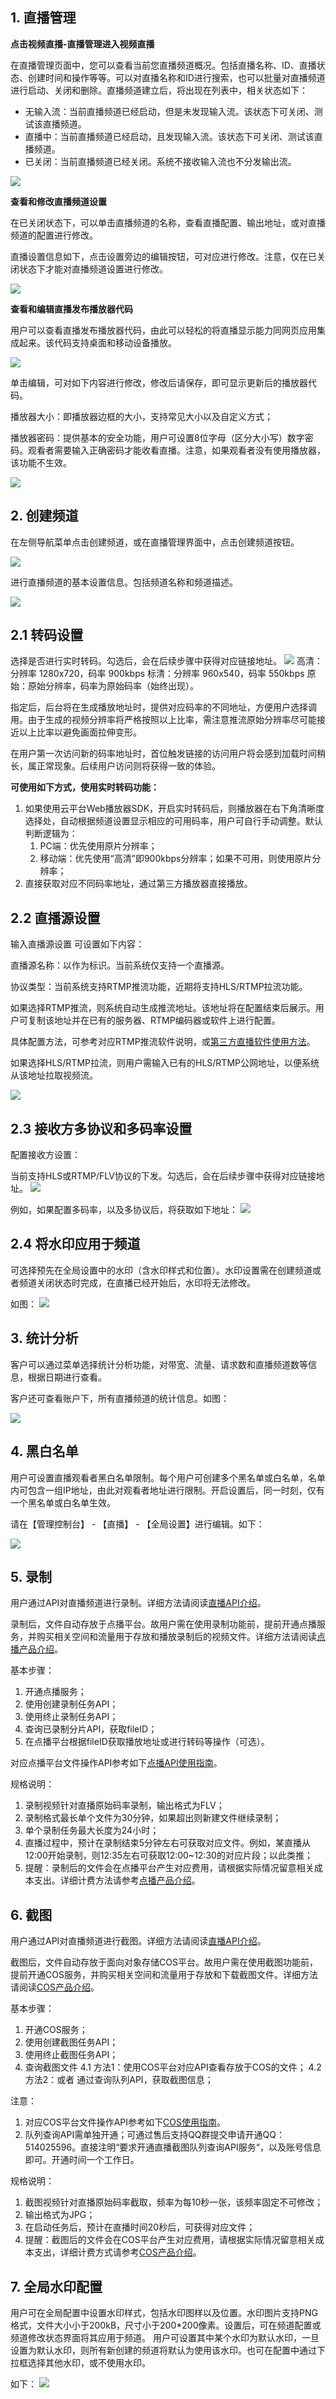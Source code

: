 ## 1. 直播管理

**点击视频直播-直播管理进入视频直播**

在直播管理页面中，您可以查看当前您直播频道概况。包括直播名称、ID、直播状态、创建时间和操作等等。可以对直播名称和ID进行搜索，也可以批量对直播频道进行启动、关闭和删除。直播频道建立后，将出现在列表中，相关状态如下：

- 无输入流：当前直播频道已经启动，但是未发现输入流。该状态下可关闭、测试该直播频道。
- 直播中：当前直播频道已经启动，且发现输入流。该状态下可关闭、测试该直播频道。
- 已关闭：当前直播频道已经关闭。系统不接收输入流也不分发输出流。

![](http://imgcache.tcecqpoc.fsphere.cn/image/mccdn.qcloud.com/img569df1b901a98.png)

**查看和修改直播频道设置**

在已关闭状态下，可以单击直播频道的名称，查看直播配置、输出地址，或对直播频道的配置进行修改。

直播设置信息如下，点击设置旁边的编辑按钮，可对应进行修改。注意，仅在已关闭状态下才能对直播频道设置进行修改。

![](http://imgcache.tcecqpoc.fsphere.cn/image/mccdn.qcloud.com/img569df1fc3c8bd.png)

**查看和编辑直播发布播放器代码**

用户可以查看直播发布播放器代码，由此可以轻松的将直播显示能力同网页应用集成起来。该代码支持桌面和移动设备播放。

![](http://imgcache.tcecqpoc.fsphere.cn/image/mccdn.qcloud.com/img569df21d0be24.png)

单击编辑，可对如下内容进行修改，修改后请保存，即可显示更新后的播放器代码。

播放器大小：即播放器边框的大小，支持常见大小以及自定义方式；

播放器密码：提供基本的安全功能，用户可设置8位字母（区分大小写）数字密码。观看者需要输入正确密码才能收看直播。注意，如果观看者没有使用播放器，该功能不生效。

![](http://imgcache.tcecqpoc.fsphere.cn/image/qzonestyle.gtimg.cn/qzone/vas/opensns/res/img/yunzhiboshiyong-6.png)

## 2. 创建频道
在左侧导航菜单点击创建频道，或在直播管理界面中，点击创建频道按钮。

![](http://imgcache.tcecqpoc.fsphere.cn/image/qzonestyle.gtimg.cn/qzone/vas/opensns/res/img/yunzhiboshiyong-7.jpg)

进行直播频道的基本设置信息。包括频道名称和频道描述。

![](http://imgcache.tcecqpoc.fsphere.cn/image/qzonestyle.gtimg.cn/qzone/vas/opensns/res/img/yunzhiboshiyong-8.jpg)

## 2.1 转码设置
选择是否进行实时转码。勾选后，会在后续步骤中获得对应链接地址。
![](http://imgcache.tcecqpoc.fsphere.cn/image/mccdn.qcloud.com/static/img/ef23686f2cc4314bcc09a1601aefcf81/image.png)
高清：分辨率 1280x720，码率 900kbps
标清：分辨率 960x540，码率 550kbps
原始：原始分辨率，码率为原始码率（始终出现）。

指定后，后台将在生成播放地址时，提供对应码率的不同地址，方便用户选择调用。由于生成的视频分辨率将严格按照以上比率，需注意推流原始分辨率尽可能接近以上比率以避免画面拉伸变形。

在用户第一次访问新的码率地址时，首位触发链接的访问用户将会感到加载时间稍长，属正常现象。后续用户访问则将获得一致的体验。

**可使用如下方式，使用实时转码功能：**
1. 如果使用云平台Web播放器SDK，开启实时转码后，则播放器在右下角清晰度选择处，自动根据频道设置显示相应的可用码率，用户可自行手动调整。默认判断逻辑为：
	1. PC端：优先使用原片分辨率；
	2. 移动端：优先使用“高清”即900kbps分辨率；如果不可用，则使用原片分辨率；
2. 直接获取对应不同码率地址，通过第三方播放器直接播放。

## 2.2 直播源设置
输入直播源设置
可设置如下内容：

直播源名称：以作为标识。当前系统仅支持一个直播源。

协议类型：当前系统支持RTMP推流功能，近期将支持HLS/RTMP拉流功能。

如果选择RTMP推流，则系统自动生成推流地址。该地址将在配置结束后展示。用户可复制该地址并在已有的服务器、RTMP编码器或软件上进行配置。

具体配置方法，可参考对应RTMP推流软件说明，或[第三方直播软件使用方法](http://tcecqpoc.fsphere.cn/doc/product/267/OBS%E6%8E%A8%E6%B5%81%E4%BD%BF%E7%94%A8%E8%AF%B4%E6%98%8E%EF%BC%88%E6%8E%A8%E8%8D%90%EF%BC%89)。

如果选择HLS/RTMP拉流，则用户需输入已有的HLS/RTMP公网地址，以便系统从该地址拉取视频流。

![](http://imgcache.tcecqpoc.fsphere.cn/image/mccdn.qcloud.com/static/img/716dc322dcd2cfe6a856cbe6214261fc/image.png)

## 2.3 接收方多协议和多码率设置
配置接收方设置：

当前支持HLS或RTMP/FLV协议的下发。勾选后，会在后续步骤中获得对应链接地址。
![](http://imgcache.tcecqpoc.fsphere.cn/image/mccdn.qcloud.com/static/img/ed068b7e91bda288a5b4f362a1a8255b/image.png)

例如，如果配置多码率，以及多协议后，将获取如下地址：
![](http://imgcache.tcecqpoc.fsphere.cn/image/mccdn.qcloud.com/static/img/78d759181198e280f4ccb19b583b6132/image.png)

## 2.4 将水印应用于频道
可选择预先在全局设置中的水印（含水印样式和位置）。水印设置需在创建频道或者频道关闭状态时完成，在直播已经开始后，水印将无法修改。

如图：
![](http://imgcache.tcecqpoc.fsphere.cn/image/mccdn.qcloud.com/static/img/f2ab2e03ce562b566a3be3f2d2db9127/image.png)

## 3. 统计分析

客户可以通过菜单选择统计分析功能，对带宽、流量、请求数和直播频道数等信息，根据日期进行查看。

客户还可查看账户下，所有直播频道的统计信息。如图：

![](http://imgcache.tcecqpoc.fsphere.cn/image/qzonestyle.gtimg.cn/qzone/vas/opensns/res/img/zhiboliucheng-1.png)

## 4. 黑白名单

用户可设置直播观看者黑白名单限制。每个用户可创建多个黑名单或白名单，名单内可包含一组IP地址，由此对观看者地址进行限制。开启设置后，同一时刻，仅有一个黑名单或白名单生效。

请在【管理控制台】 - 【直播】 - 【全局设置】进行编辑。如下：

![](http://imgcache.tcecqpoc.fsphere.cn/image/qzonestyle.gtimg.cn/qzone/vas/opensns/res/img/zhiboliucheng-2.png)

## 5. 录制

用户通过API对直播频道进行录制。详细方法请阅读[直播API介绍](http://tcecqpoc.fsphere.cn/doc/api/258/API%E6%A6%82%E8%A7%88)。

录制后，文件自动存放于点播平台。故用户需在使用录制功能前，提前开通点播服务，并购买相关空间和流量用于存放和播放录制后的视频文件。详细方法请阅读[点播产品介绍](http://tcecqpoc.fsphere.cn/product/vod.html)。

基本步骤：
1. 开通点播服务；
2. 使用创建录制任务API；
3. 使用终止录制任务API；
4. 查询已录制分片API，获取fileID；
5. 在点播平台根据fileID获取播放地址或进行转码等操作（可选）。

对应点播平台文件操作API参考如下[点播API使用指南](http://tcecqpoc.fsphere.cn/doc/api/257/API%E6%A6%82%E8%A7%88)。

规格说明：
1. 录制视频针对直播原始码率录制，输出格式为FLV；
2. 录制格式最长单个文件为30分钟，如果超出则新建文件继续录制；
3. 单个录制任务最大长度为24小时；
4. 直播过程中，预计在录制结束5分钟左右可获取对应文件。例如，某直播从12:00开始录制，则12:35左右可获取12:00~12:30的对应片段；以此类推；
5. 提醒：录制后的文件会在点播平台产生对应费用，请根据实际情况留意相关成本支出。详细计费方法请参考[点播产品介绍](http://tcecqpoc.fsphere.cn/product/vod.html)。

## 6. 截图

用户通过API对直播频道进行截图。详细方法请阅读[直播API介绍](http://tcecqpoc.fsphere.cn/doc/api/258/API%E6%A6%82%E8%A7%88)。

截图后，文件自动存放于面向对象存储COS平台。故用户需在使用截图功能前，提前开通COS服务，并购买相关空间和流量用于存放和下载截图文件。详细方法请阅读[COS产品介绍](http://tcecqpoc.fsphere.cn/product/cos.html)。

基本步骤：
1. 开通COS服务；
2. 使用创建截图任务API；
3. 使用终止截图任务API；
4. 查询截图文件
4.1 方法1：使用COS平台对应API查看存放于COS的文件；
4.2 方法2：或者 通过查询队列API，获取截图信息；

注意：
1. 对应COS平台文件操作API参考如下[COS使用指南](http://tcecqpoc.fsphere.cn/doc/product/227/%E4%BA%A7%E5%93%81%E4%BB%8B%E7%BB%8D)。
2. 队列查询API需单独开通；可通过售后支持QQ群提交申请开通QQ：514025596。直接注明“要求开通直播截图队列查询API服务“，以及账号信息即可。开通时间一个工作日。

规格说明：
1. 截图视频针对直播原始码率截取，频率为每10秒一张，该频率固定不可修改；
2. 输出格式为JPG；
3. 在启动任务后，预计在直播时间20秒后，可获得对应文件；
4. 提醒：截图后的文件会在COS平台产生对应费用，请根据实际情况留意相关成本支出，详细计费方式请参考[COS产品介绍](http://tcecqpoc.fsphere.cn/product/cos.html)。

## 7. 全局水印配置

用户可在全局配置中设置水印样式，包括水印图样以及位置。水印图片支持PNG格式，文件大小小于200kB，尺寸小于200*200像素。设置后，可在频道配置或频道修改状态界面将其应用于频道。
用户可设置其中某个水印为默认水印，一旦设置为默认水印，则所有新创建的频道将默认为使用该水印。也可在配置中通过下拉框选择其他水印，或不使用水印。

如下：
![](http://imgcache.tcecqpoc.fsphere.cn/image/mccdn.qcloud.com/static/img/b7404365dcecfff268e031c386964cc6/image.png)



